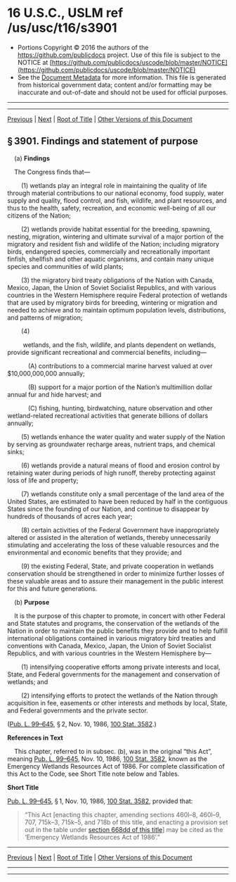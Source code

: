 ---
---

# 16 U.S.C., USLM ref /us/usc/t16/s3901

* Portions Copyright © 2016 the authors of the https://github.com/publicdocs project.
  Use of this file is subject to the NOTICE at [https://github.com/publicdocs/uscode/blob/master/NOTICE](https://github.com/publicdocs/uscode/blob/master/NOTICE)
* See the [Document Metadata](././../../../../..//README.md) for more information.
  This file is generated from historical government data; content and/or formatting may be inaccurate and out-of-date and should not be used for official purposes.

----------
----------

[Previous](./../../../../..//us/usc/t16/ch59/schI/m__us_usc_t16_ch59_schI.md) | [Next](./../../../../..//us/usc/t16/ch59/schI/m__us_usc_t16_s3902.md) | [Root of Title](./../../../../../) | [Other Versions of this Document](https://publicdocs.github.io/go/links?ns=uslm&ref=%2Fus%2Fusc%2Ft16%2Fs3901)

## § 3901. Findings and statement of purpose

    (a) __Findings__ 

    The Congress finds that—

        (1) wetlands play an integral role in maintaining the quality of life through material contributions to our national economy, food supply, water supply and quality, flood control, and fish, wildlife, and plant resources, and thus to the health, safety, recreation, and economic well-being of all our citizens of the Nation;

        (2) wetlands provide habitat essential for the breeding, spawning, nesting, migration, wintering and ultimate survival of a major portion of the migratory and resident fish and wildlife of the Nation; including migratory birds, endangered species, commercially and recreationally important finfish, shellfish and other aquatic organisms, and contain many unique species and communities of wild plants;

        (3) the migratory bird treaty obligations of the Nation with Canada, Mexico, Japan, the Union of Soviet Socialist Republics, and with various countries in the Western Hemisphere require Federal protection of wetlands that are used by migratory birds for breeding, wintering or migration and needed to achieve and to maintain optimum population levels, distributions, and patterns of migration;

        (4)

         wetlands, and the fish, wildlife, and plants dependent on wetlands, provide significant recreational and commercial benefits, including—

            (A) contributions to a commercial marine harvest valued at over $10,000,000,000 annually;

            (B) support for a major portion of the Nation’s multimillion dollar annual fur and hide harvest; and

            (C) fishing, hunting, birdwatching, nature observation and other wetland-related recreational activities that generate billions of dollars annually;

        (5) wetlands enhance the water quality and water supply of the Nation by serving as groundwater recharge areas, nutrient traps, and chemical sinks;

        (6) wetlands provide a natural means of flood and erosion control by retaining water during periods of high runoff, thereby protecting against loss of life and property;

        (7) wetlands constitute only a small percentage of the land area of the United States, are estimated to have been reduced by half in the contiguous States since the founding of our Nation, and continue to disappear by hundreds of thousands of acres each year;

        (8) certain activities of the Federal Government have inappropriately altered or assisted in the alteration of wetlands, thereby unnecessarily stimulating and accelerating the loss of these valuable resources and the environmental and economic benefits that they provide; and

        (9) the existing Federal, State, and private cooperation in wetlands conservation should be strengthened in order to minimize further losses of these valuable areas and to assure their management in the public interest for this and future generations.

    (b) __Purpose__ 

    It is the purpose of this chapter to promote, in concert with other Federal and State statutes and programs, the conservation of the wetlands of the Nation in order to maintain the public benefits they provide and to help fulfill international obligations contained in various migratory bird treaties and conventions with Canada, Mexico, Japan, the Union of Soviet Socialist Republics, and with various countries in the Western Hemisphere by—

        (1) intensifying cooperative efforts among private interests and local, State, and Federal governments for the management and conservation of wetlands; and

        (2) intensifying efforts to protect the wetlands of the Nation through acquisition in fee, easements or other interests and methods by local, State, and Federal governments and the private sector.

([Pub. L. 99–645][/us/pl/99/645], § 2, Nov. 10, 1986, [100 Stat. 3582][/us/stat/100/3582].)

 __References in Text__ 

    This chapter, referred to in subsec. (b), was in the original “this Act”, meaning [Pub. L. 99–645][/us/pl/99/645], Nov. 10, 1986, [100 Stat. 3582][/us/stat/100/3582], known as the Emergency Wetlands Resources Act of 1986. For complete classification of this Act to the Code, see Short Title note below and Tables.

 __Short Title__ 

[Pub. L. 99–645][/us/pl/99/645], § 1, Nov. 10, 1986, [100 Stat. 3582][/us/stat/100/3582], provided that: 

> “This Act \[enacting this chapter, amending sections 460l–8, 460l–9, 707, 715k–3, 715k–5, and 718b of this title, and enacting a provision set out in the table under [section 668dd of this title][/us/usc/t16/s668dd]\] may be cited as the ‘Emergency Wetlands Resources Act of 1986’.”

----------

[Previous](./../../../../..//us/usc/t16/ch59/schI/m__us_usc_t16_ch59_schI.md) | [Next](./../../../../..//us/usc/t16/ch59/schI/m__us_usc_t16_s3902.md) | [Root of Title](./../../../../../) | [Other Versions of this Document](https://publicdocs.github.io/go/links?ns=uslm&ref=%2Fus%2Fusc%2Ft16%2Fs3901)

----------
----------

[/us/pl/99/645]: https://publicdocs.github.io/go/links?ns=uslm&ref=%2Fus%2Fpl%2F99%2F645
[/us/stat/100/3582]: https://publicdocs.github.io/go/links?ns=uslm&ref=%2Fus%2Fstat%2F100%2F3582
[/us/pl/99/645]: https://publicdocs.github.io/go/links?ns=uslm&ref=%2Fus%2Fpl%2F99%2F645
[/us/stat/100/3582]: https://publicdocs.github.io/go/links?ns=uslm&ref=%2Fus%2Fstat%2F100%2F3582
[/us/pl/99/645]: https://publicdocs.github.io/go/links?ns=uslm&ref=%2Fus%2Fpl%2F99%2F645
[/us/stat/100/3582]: https://publicdocs.github.io/go/links?ns=uslm&ref=%2Fus%2Fstat%2F100%2F3582
[/us/usc/t16/s668dd]: https://publicdocs.github.io/go/links?ns=uslm&ref=%2Fus%2Fusc%2Ft16%2Fs668dd


